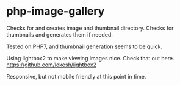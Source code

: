 # php-image-gallery

Checks for and creates image and thumbnail directory.
Checks for thumbnails and generates them if needed.

Tested on PHP7, and thumbnail generation seems to be quick.

Using lightbox2 to make viewing images nice.
Check that out here.
https://github.com/lokesh/lightbox2

Responsive, but not mobile friendly at this point in time.
